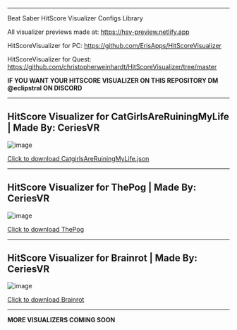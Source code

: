 
---

Beat Saber HitScore Visualizer Configs Library 

All visualizer previews made at: https://hsv-preview.netlify.app

HitScoreVisualizer for PC: https://github.com/ErisApps/HitScoreVisualizer

HitScoreVisualizer for Quest: https://github.com/christopherweinhardt/HitScoreVisualizer/tree/master

**IF YOU WANT YOUR HITSCORE VISUALIZER ON THIS REPOSITORY DM @eclipstral ON DISCORD**

---
HitScore Visualizer for CatGirlsAreRuiningMyLife | Made By: CeriesVR
---

![image](https://github.com/user-attachments/assets/11c7fcf8-08bc-464a-968b-b56e2b613b73)


[Click to download CatgirlsAreRuiningMyLife.json](https://github.com/user-attachments/files/20258163/CatgirlsAreRuiningMyLife.json)


---


HitScore Visualizer for ThePog | Made By: CeriesVR
---

![image](https://github.com/user-attachments/assets/0a6685e3-cef5-40ee-962e-8923e2b1f844)


[Click to download ThePog](https://github.com/user-attachments/files/20258184/ThePog.json)

---

HitScore Visualizer for Brainrot | Made By: CeriesVR
---

![image](https://github.com/user-attachments/assets/f9fa0fdd-e38d-4d20-a26c-03850b4fd124)


[Click to download Brainrot](https://github.com/user-attachments/files/20258295/Brainrot.json)

---

**MORE VISUALIZERS COMING SOON**
